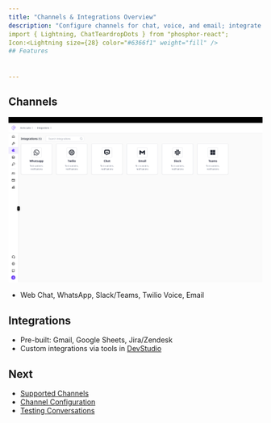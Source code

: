 ```yaml
---
title: "Channels & Integrations Overview"
description: "Configure channels for chat, voice, and email; integrate with external systems."
import { Lightning, ChatTeardropDots } from "phosphor-react";
Icon:<Lightning size={28} color="#6366f1" weight="fill" />
## Features


---
```


## Channels

<Frame>
  <img src="/Channels.png" alt="channels" />
</Frame>

- Web Chat, WhatsApp, Slack/Teams, Twilio Voice, Email

## Integrations

- Pre-built: Gmail, Google Sheets, Jira/Zendesk
- Custom integrations via tools in [DevStudio](/devstudio/overview)

## Next

- [Supported Channels](/channels/supported)
- [Channel Configuration](/channels/configuration)
- [Testing Conversations](/channels/testing)